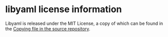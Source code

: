 # libyaml license information

Libyaml is released under the MIT License, a copy of which can be found in the
[Copying file in the source repository](https://github.com/yaml/libyaml/blob/master/License).

